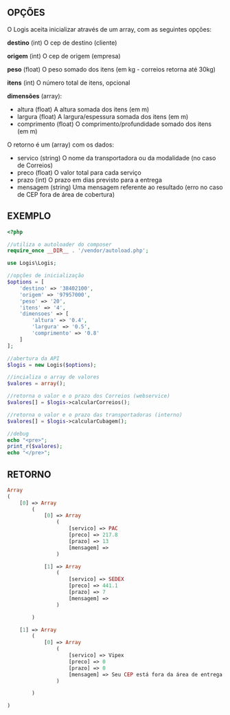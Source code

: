 ## OPÇÕES

O Logis aceita inicializar através de um array, com as seguintes opções:

**destino** (int) O cep de destino (cliente)

**origem** (int) O cep de origem (empresa)

**peso** (float) O peso somado dos itens (em kg - correios retorna até 30kg)

**itens** (int) O número total de itens, opcional

**dimensões** (array):

- altura (float) A altura somada dos itens (em m)
- largura (float) A largura/espessura somada dos itens (em m)
- comprimento (float) O comprimento/profundidade somado dos itens (em m)

O retorno é um (array) com os dados:

- servico (string) O nome da transportadora ou da modalidade (no caso de Correios)
- preco (float) O valor total para cada serviço
- prazo (int) O prazo em dias previsto para a entrega
- mensagem (string) Uma mensagem referente ao resultado (erro no caso de CEP fora de área de cobertura)

## EXEMPLO

```php
<?php

//utiliza o autoloader do composer
require_once __DIR__ . '/vendor/autoload.php';

use Logis\Logis;

//opções de inicialização
$options = [
	'destino' => '38402100',
	'origem' => '97957000',
	'peso' => '20',
	'itens' => '4',
	'dimensoes' => [
		'altura' => '0.4',
		'largura' => '0.5',
		'comprimento' => '0.8'
	]
];

//abertura da API
$logis = new Logis($options);

//incializa o array de valores
$valores = array();

//retorna o valor e o prazo dos Correios (webservice)
$valores[] = $logis->calcularCorreios();

//retorna o valor e o prazo das transportadoras (interno)
$valores[] = $logis->calcularCubagem();

//debug
echo "<pre>";
print_r($valores);
echo "</pre>";
```

## RETORNO

```php
Array
(
    [0] => Array
        (
            [0] => Array
                (
                    [servico] => PAC
                    [preco] => 217.8
                    [prazo] => 13
                    [mensagem] => 
                )

            [1] => Array
                (
                    [servico] => SEDEX
                    [preco] => 441.1
                    [prazo] => 7
                    [mensagem] => 
                )

        )

    [1] => Array
        (
            [0] => Array
                (
                    [servico] => Vipex
                    [preco] => 0
                    [prazo] => 0
                    [mensagem] => Seu CEP está fora da área de entrega. Solicite seu orçamento por e-mail.
                )

        )

)
```
